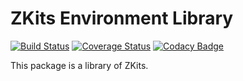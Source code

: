 # ZKits Environment Library #

[![Build Status](https://travis-ci.org/edoger/zkits-environment.svg?branch=master)](https://travis-ci.org/edoger/zkits-environment)
[![Coverage Status](https://coveralls.io/repos/github/edoger/zkits-environment/badge.svg?branch=master)](https://coveralls.io/github/edoger/zkits-environment?branch=master)
[![Codacy Badge](https://api.codacy.com/project/badge/Grade/5b5f1e62d67846b3813fc77634b8dff3)](https://www.codacy.com/manual/edoger/zkits-environment?utm_source=github.com&amp;utm_medium=referral&amp;utm_content=edoger/zkits-environment&amp;utm_campaign=Badge_Grade)

This package is a library of ZKits.

